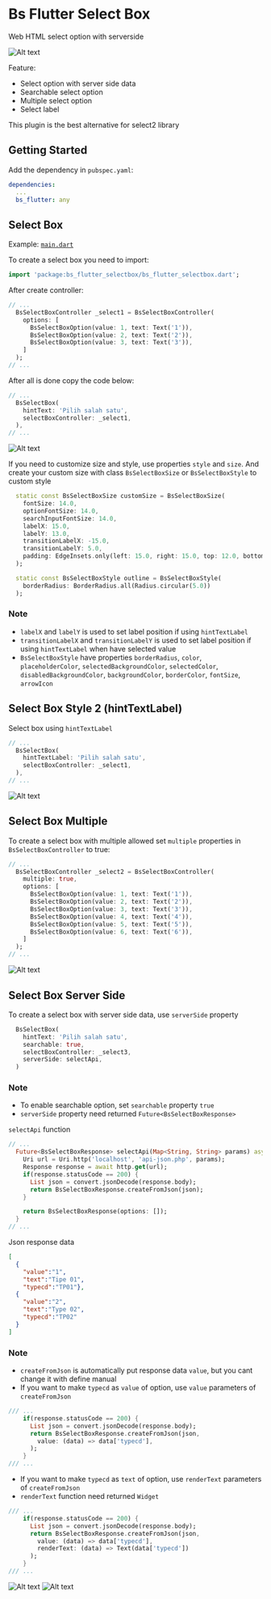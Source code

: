 # Bs Flutter Select Box

Web HTML select option with serverside

![Alt text](https://raw.githubusercontent.com/kholifanalfon/bs_flutter_selectbox/main/screenshot/general.png "Bs Select Box")

Feature:
- Select option with server side data
- Searchable select option
- Multiple select option
- Select label

This plugin is the best alternative for select2 library

## Getting Started
Add the dependency in `pubspec.yaml`:

```yaml
dependencies:
  ...
  bs_flutter: any
```

## Select Box
Example: [`main.dart`](https://github.com/kholifanalfon/bs_flutter/blob/main/example/lib/main.dart)

To create a select box you need to import:

```dart
import 'package:bs_flutter_selectbox/bs_flutter_selectbox.dart';
```

After create controller:

```dart
// ...
  BsSelectBoxController _select1 = BsSelectBoxController(
    options: [
      BsSelectBoxOption(value: 1, text: Text('1')),
      BsSelectBoxOption(value: 2, text: Text('2')),
      BsSelectBoxOption(value: 3, text: Text('3')),
    ]
  );
// ...
```

After all is done copy the code below:

```dart
// ...
  BsSelectBox(
    hintText: 'Pilih salah satu',
    selectBoxController: _select1,
  ),
// ...
```

![Alt text](https://raw.githubusercontent.com/kholifanalfon/bs_flutter_selectbox/main/screenshot/select.png "Normal Select Box")


If you need to customize size and style, use properties `style` and `size`. And create your custom size with class `BsSelectBoxSize` or `BsSelectBoxStyle` to custom style

```dart
  static const BsSelectBoxSize customSize = BsSelectBoxSize(
    fontSize: 14.0,
    optionFontSize: 14.0,
    searchInputFontSize: 14.0,
    labelX: 15.0,
    labelY: 13.0,
    transitionLabelX: -15.0,
    transitionLabelY: 5.0,
    padding: EdgeInsets.only(left: 15.0, right: 15.0, top: 12.0, bottom: 12.0)
  );
```

```dart
  static const BsSelectBoxStyle outline = BsSelectBoxStyle(
    borderRadius: BorderRadius.all(Radius.circular(5.0))
  );
```

### Note
- `labelX` and `labelY` is used to set label position if using `hintTextLabel`
- `transitionLabelX` and `transitionLabelY` is used to set label position if using `hintTextLabel` when have selected value
- `BsSelectBoxStyle` have properties `borderRadius`, `color`, `placeholderColor`, `selectedBackgroundColor`, `selectedColor`, `disabledBackgroundColor`, `backgroundColor`, `borderColor`, `fontSize`, `arrowIcon`

## Select Box Style 2 (hintTextLabel)

Select box using `hintTextLabel`
```dart
// ...
  BsSelectBox(
    hintTextLabel: 'Pilih salah satu',
    selectBoxController: _select1,
  ),
// ...
```

![Alt text](https://raw.githubusercontent.com/kholifanalfon/bs_flutter_selectbox/main/screenshot/selectbox2.png "Label Hint Text Select Box")

## Select Box Multiple

To create a select box with multiple allowed set `multiple` properties in `BsSelectBoxController` to true:

```dart
// ...
  BsSelectBoxController _select2 = BsSelectBoxController(
    multiple: true,
    options: [
      BsSelectBoxOption(value: 1, text: Text('1')),
      BsSelectBoxOption(value: 2, text: Text('2')),
      BsSelectBoxOption(value: 3, text: Text('3')),
      BsSelectBoxOption(value: 4, text: Text('4')),
      BsSelectBoxOption(value: 5, text: Text('5')),
      BsSelectBoxOption(value: 6, text: Text('6')),
    ]
  );
// ...
```

![Alt text](https://raw.githubusercontent.com/kholifanalfon/bs_flutter_selectbox/main/screenshot/selectbox3.png "Multiple Select Box")

## Select Box Server Side

To create a select box with server side data, use `serverSide` property 

```dart
  BsSelectBox(
    hintText: 'Pilih salah satu',
    searchable: true,
    selectBoxController: _select3,
    serverSide: selectApi,
  )
```

### Note
- To enable searchable option, set `searchable` property `true`
- `serverSide` property need returned `Future<BsSelectBoxResponse>`

`selectApi` function
```dart
// ...
  Future<BsSelectBoxResponse> selectApi(Map<String, String> params) async {
    Uri url = Uri.http('localhost', 'api-json.php', params);
    Response response = await http.get(url);
    if(response.statusCode == 200) {
      List json = convert.jsonDecode(response.body);
      return BsSelectBoxResponse.createFromJson(json);
    }

    return BsSelectBoxResponse(options: []);
  }
// ...
```

Json response data
```json
[
  {
    "value":"1",
    "text":"Tipe 01",
    "typecd":"TP01"},
  {
    "value":"2",
    "text":"Type 02",
    "typecd":"TP02"
  }
]
```

### Note
- `createFromJson` is automatically put response data `value`, but you cant change it with define manual
- If you want to make `typecd` as `value` of option, use `value` parameters of `createFromJson`

```dart
/// ...
    if(response.statusCode == 200) {
      List json = convert.jsonDecode(response.body);
      return BsSelectBoxResponse.createFromJson(json, 
        value: (data) => data['typecd'],
      );
    }
/// ...
```

- If you want to make `typecd` as `text` of option, use `renderText` parameters of `createFromJson`
- `renderText` function need returned `Widget`

```dart
/// ...
    if(response.statusCode == 200) {
      List json = convert.jsonDecode(response.body);
      return BsSelectBoxResponse.createFromJson(json, 
        value: (data) => data['typecd'],
        renderText: (data) => Text(data['typecd'])
      );
    }
/// ...
```

![Alt text](https://raw.githubusercontent.com/kholifanalfon/bs_flutter_selectbox/main/screenshot/selectbox4.png "Server Side Select Box")
![Alt text](https://raw.githubusercontent.com/kholifanalfon/bs_flutter_selectbox/main/screenshot/selectbox5.png "Server Side Select Box")